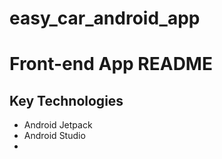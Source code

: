 # easy_car_android_app

# Front-end App README

## Key Technologies
- Android Jetpack
- Android Studio
- 
